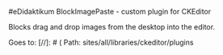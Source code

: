 #eDidaktikum BlockImagePaste - custom plugin for CKEditor

Blocks drag and drop images from the desktop into the editor.

Goes to:
[//]: # ( Path: sites/all/libraries/ckeditor/plugins
